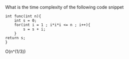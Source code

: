 What is the time complexity of the following code snippet

```
int func(int n){
	int s = 0;
	for(int i = 1 ; i*i*i <= n ; i++){
		s = s + i;
	}
return s;
}
```

O(n^(1/3))

